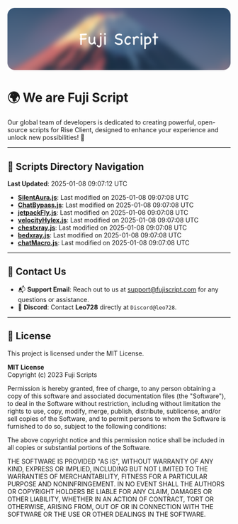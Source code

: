 ![Banner](.github/b.webp)

# 🌍 **We are Fuji Script**

Our global team of developers is dedicated to creating powerful, open-source scripts for Rise Client, designed to enhance your experience and unlock new possibilities! 🌟

---
<!-- SCRIPTS_NAVIGATION_START -->
## 📂 **Scripts Directory Navigation**

**Last Updated**: 2025-01-08 09:07:12 UTC

- **[SilentAura.js](scripts/SilentAura.js)**: Last modified on 2025-01-08 09:07:08 UTC
- **[ChatBypass.js](scripts/ChatBypass.js)**: Last modified on 2025-01-08 09:07:08 UTC
- **[jetpackFly.js](scripts/jetpackFly.js)**: Last modified on 2025-01-08 09:07:08 UTC
- **[velocityHylex.js](scripts/velocityHylex.js)**: Last modified on 2025-01-08 09:07:08 UTC
- **[chestxray.js](scripts/chestxray.js)**: Last modified on 2025-01-08 09:07:08 UTC
- **[bedxray.js](scripts/bedxray.js)**: Last modified on 2025-01-08 09:07:08 UTC
- **[chatMacro.js](scripts/chatMacro.js)**: Last modified on 2025-01-08 09:07:08 UTC

<!-- SCRIPTS_NAVIGATION_END -->

---

## 💬 **Contact Us**  
- 📬 **Support Email**: Reach out to us at [support@fujiscript.com](mailto:support@fujiscript.com) for any questions or assistance.  
- 💬 **Discord**: Contact **Leo728** directly at `Discord@leo728`.

---

## 📜 **License**

This project is licensed under the MIT License.  

**MIT License**  
Copyright (c) 2023 Fuji Scripts  

Permission is hereby granted, free of charge, to any person obtaining a copy of this software and associated documentation files (the "Software"), to deal in the Software without restriction, including without limitation the rights to use, copy, modify, merge, publish, distribute, sublicense, and/or sell copies of the Software, and to permit persons to whom the Software is furnished to do so, subject to the following conditions:  

The above copyright notice and this permission notice shall be included in all copies or substantial portions of the Software.  

THE SOFTWARE IS PROVIDED "AS IS", WITHOUT WARRANTY OF ANY KIND, EXPRESS OR IMPLIED, INCLUDING BUT NOT LIMITED TO THE WARRANTIES OF MERCHANTABILITY, FITNESS FOR A PARTICULAR PURPOSE AND NONINFRINGEMENT. IN NO EVENT SHALL THE AUTHORS OR COPYRIGHT HOLDERS BE LIABLE FOR ANY CLAIM, DAMAGES OR OTHER LIABILITY, WHETHER IN AN ACTION OF CONTRACT, TORT OR OTHERWISE, ARISING FROM, OUT OF OR IN CONNECTION WITH THE SOFTWARE OR THE USE OR OTHER DEALINGS IN THE SOFTWARE.  
